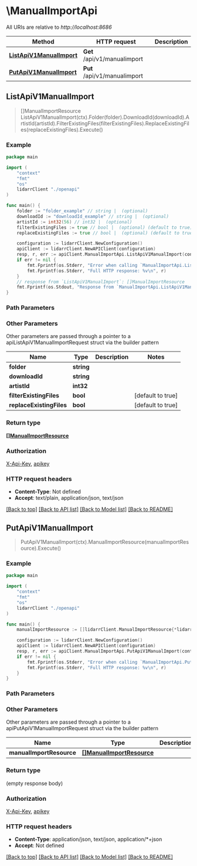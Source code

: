 # \ManualImportApi

All URIs are relative to *http://localhost:8686*

Method | HTTP request | Description
------------- | ------------- | -------------
[**ListApiV1ManualImport**](ManualImportApi.md#ListApiV1ManualImport) | **Get** /api/v1/manualimport | 
[**PutApiV1ManualImport**](ManualImportApi.md#PutApiV1ManualImport) | **Put** /api/v1/manualimport | 



## ListApiV1ManualImport

> []ManualImportResource ListApiV1ManualImport(ctx).Folder(folder).DownloadId(downloadId).ArtistId(artistId).FilterExistingFiles(filterExistingFiles).ReplaceExistingFiles(replaceExistingFiles).Execute()



### Example

```go
package main

import (
    "context"
    "fmt"
    "os"
    lidarrClient "./openapi"
)

func main() {
    folder := "folder_example" // string |  (optional)
    downloadId := "downloadId_example" // string |  (optional)
    artistId := int32(56) // int32 |  (optional)
    filterExistingFiles := true // bool |  (optional) (default to true)
    replaceExistingFiles := true // bool |  (optional) (default to true)

    configuration := lidarrClient.NewConfiguration()
    apiClient := lidarrClient.NewAPIClient(configuration)
    resp, r, err := apiClient.ManualImportApi.ListApiV1ManualImport(context.Background()).Folder(folder).DownloadId(downloadId).ArtistId(artistId).FilterExistingFiles(filterExistingFiles).ReplaceExistingFiles(replaceExistingFiles).Execute()
    if err != nil {
        fmt.Fprintf(os.Stderr, "Error when calling `ManualImportApi.ListApiV1ManualImport``: %v\n", err)
        fmt.Fprintf(os.Stderr, "Full HTTP response: %v\n", r)
    }
    // response from `ListApiV1ManualImport`: []ManualImportResource
    fmt.Fprintf(os.Stdout, "Response from `ManualImportApi.ListApiV1ManualImport`: %v\n", resp)
}
```

### Path Parameters



### Other Parameters

Other parameters are passed through a pointer to a apiListApiV1ManualImportRequest struct via the builder pattern


Name | Type | Description  | Notes
------------- | ------------- | ------------- | -------------
 **folder** | **string** |  | 
 **downloadId** | **string** |  | 
 **artistId** | **int32** |  | 
 **filterExistingFiles** | **bool** |  | [default to true]
 **replaceExistingFiles** | **bool** |  | [default to true]

### Return type

[**[]ManualImportResource**](ManualImportResource.md)

### Authorization

[X-Api-Key](../README.md#X-Api-Key), [apikey](../README.md#apikey)

### HTTP request headers

- **Content-Type**: Not defined
- **Accept**: text/plain, application/json, text/json

[[Back to top]](#) [[Back to API list]](../README.md#documentation-for-api-endpoints)
[[Back to Model list]](../README.md#documentation-for-models)
[[Back to README]](../README.md)


## PutApiV1ManualImport

> PutApiV1ManualImport(ctx).ManualImportResource(manualImportResource).Execute()



### Example

```go
package main

import (
    "context"
    "fmt"
    "os"
    lidarrClient "./openapi"
)

func main() {
    manualImportResource := []lidarrClient.ManualImportResource{*lidarrClient.NewManualImportResource()} // []ManualImportResource |  (optional)

    configuration := lidarrClient.NewConfiguration()
    apiClient := lidarrClient.NewAPIClient(configuration)
    resp, r, err := apiClient.ManualImportApi.PutApiV1ManualImport(context.Background()).ManualImportResource(manualImportResource).Execute()
    if err != nil {
        fmt.Fprintf(os.Stderr, "Error when calling `ManualImportApi.PutApiV1ManualImport``: %v\n", err)
        fmt.Fprintf(os.Stderr, "Full HTTP response: %v\n", r)
    }
}
```

### Path Parameters



### Other Parameters

Other parameters are passed through a pointer to a apiPutApiV1ManualImportRequest struct via the builder pattern


Name | Type | Description  | Notes
------------- | ------------- | ------------- | -------------
 **manualImportResource** | [**[]ManualImportResource**](ManualImportResource.md) |  | 

### Return type

 (empty response body)

### Authorization

[X-Api-Key](../README.md#X-Api-Key), [apikey](../README.md#apikey)

### HTTP request headers

- **Content-Type**: application/json, text/json, application/*+json
- **Accept**: Not defined

[[Back to top]](#) [[Back to API list]](../README.md#documentation-for-api-endpoints)
[[Back to Model list]](../README.md#documentation-for-models)
[[Back to README]](../README.md)

